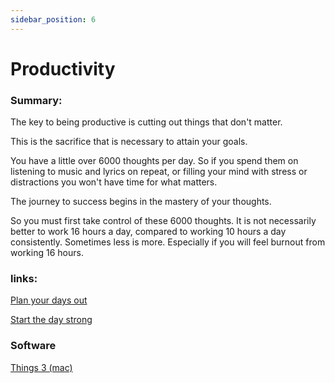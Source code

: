 ```yaml
---
sidebar_position: 6
---
```


# Productivity

### Summary:

The key to being productive is cutting out things that don't matter.

This is the sacrifice that is necessary to attain your goals.

You have a little over 6000 thoughts per day. So if you spend them 
on listening to music and lyrics on repeat, or filling your mind with stress
or distractions you won't have time for what matters.

The journey to success begins in the mastery of your thoughts.

So you must first take control of these 6000 thoughts. It is not necessarily 
better to work 16 hours a day, compared to working 10 hours a day consistently.
Sometimes less is more. Especially if you will feel burnout from working 16 hours.





### links:

[Plan your days out](https://www.scoro.com/blog/studies-on-productivity/)

[Start the day strong](https://www.youtube.com/watch?v=jBwM-mCLQQo)


### Software

[Things 3 (mac)](https://culturedcode.com/things/)




